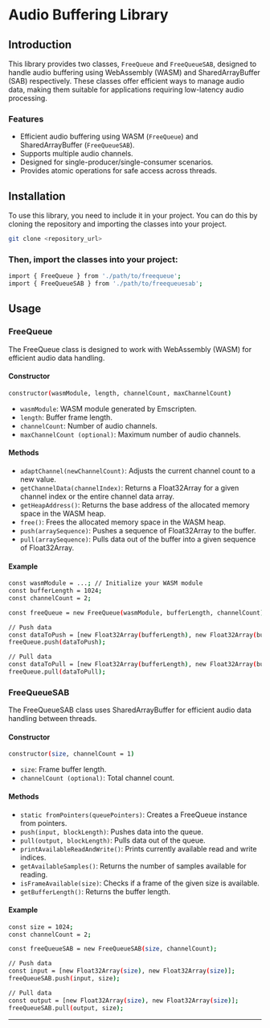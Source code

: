 # Audio Buffering Library

## Introduction

This library provides two classes, `FreeQueue` and `FreeQueueSAB`, designed to handle audio buffering using WebAssembly (WASM) and SharedArrayBuffer (SAB) respectively. These classes offer efficient ways to manage audio data, making them suitable for applications requiring low-latency audio processing.

### Features

- Efficient audio buffering using WASM (`FreeQueue`) and SharedArrayBuffer (`FreeQueueSAB`).
- Supports multiple audio channels.
- Designed for single-producer/single-consumer scenarios.
- Provides atomic operations for safe access across threads.

## Installation

To use this library, you need to include it in your project. You can do this by cloning the repository and importing the classes into your project.

```bash
git clone <repository_url>
```

### Then, import the classes into your project:

````bash 
import { FreeQueue } from './path/to/freequeue';
import { FreeQueueSAB } from './path/to/freequeuesab';
````

## Usage

### FreeQueue

The FreeQueue class is designed to work with WebAssembly (WASM) for efficient audio data handling.

#### Constructor

```bash 
constructor(wasmModule, length, channelCount, maxChannelCount)
```

- `wasmModule`: WASM module generated by Emscripten.
- `length`: Buffer frame length.
- `channelCount`: Number of audio channels.
- `maxChannelCount (optional)`: Maximum number of audio channels.

#### Methods

- `adaptChannel(newChannelCount)`: Adjusts the current channel count to a new value.
- `getChannelData(channelIndex)`: Returns a Float32Array for a given channel index or the entire channel data array.
- `getHeapAddress()`: Returns the base address of the allocated memory space in the WASM heap.
- `free()`: Frees the allocated memory space in the WASM heap.
- `push(arraySequence)`: Pushes a sequence of Float32Array to the buffer.
- `pull(arraySequence)`: Pulls data out of the buffer into a given sequence of Float32Array.

#### Example 

```bash 
const wasmModule = ...; // Initialize your WASM module
const bufferLength = 1024;
const channelCount = 2;

const freeQueue = new FreeQueue(wasmModule, bufferLength, channelCount);

// Push data
const dataToPush = [new Float32Array(bufferLength), new Float32Array(bufferLength)];
freeQueue.push(dataToPush);

// Pull data
const dataToPull = [new Float32Array(bufferLength), new Float32Array(bufferLength)];
freeQueue.pull(dataToPull);
```

### FreeQueueSAB

The FreeQueueSAB class uses SharedArrayBuffer for efficient audio data handling between threads.

#### Constructor

```bash 
constructor(size, channelCount = 1)
```

- `size`: Frame buffer length.
- `channelCount (optional)`: Total channel count.


#### Methods

- `static fromPointers(queuePointers)`: Creates a FreeQueue instance from pointers.
- `push(input, blockLength)`: Pushes data into the queue.
- `pull(output, blockLength)`: Pulls data out of the queue.
- `printAvailableReadAndWrite()`: Prints currently available read and write indices.
- `getAvailableSamples()`: Returns the number of samples available for reading.
- `isFrameAvailable(size)`: Checks if a frame of the given size is available.
- `getBufferLength()`: Returns the buffer length.

#### Example

```bash 
const size = 1024;
const channelCount = 2;

const freeQueueSAB = new FreeQueueSAB(size, channelCount);

// Push data
const input = [new Float32Array(size), new Float32Array(size)];
freeQueueSAB.push(input, size);

// Pull data
const output = [new Float32Array(size), new Float32Array(size)];
freeQueueSAB.pull(output, size);
```

---